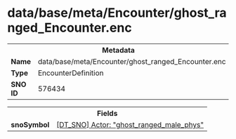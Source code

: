 <h1>data/base/meta/Encounter/ghost_ranged_Encounter.enc</h1><table><tr><th colspan="100%">Metadata</th></tr><tr><td><b>Name</b></td><td>data/base/meta/Encounter/ghost_ranged_Encounter.enc</td></tr><tr><td><b>Type</b></td><td>EncounterDefinition</td></tr><tr><td><b>SNO ID</b></td><td>576434</td></tr></table>

<table><tr><th colspan="100%">Fields</th></tr><tr><td><b>snoSymbol</b></td><td><a href="..\Actor\ghost_ranged_male_phys.acr">[DT_SNO] Actor: "ghost_ranged_male_phys"</a></td></tr></table>

